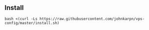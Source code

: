 ## Install

```
bash <(curl -Ls https://raw.githubusercontent.com/johnkarpn/vps-config/master/install.sh)
```
